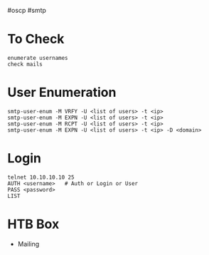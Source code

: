 #oscp #smtp

# To Check
```
enumerate usernames
check mails
```

# User Enumeration
```
smtp-user-enum -M VRFY -U <list of users> -t <ip>
smtp-user-enum -M EXPN -U <list of users> -t <ip>
smtp-user-enum -M RCPT -U <list of users> -t <ip>
smtp-user-enum -M EXPN -U <list of users> -t <ip> -D <domain>
```

# Login
```
telnet 10.10.10.10 25
AUTH <username>   # Auth or Login or User
PASS <password>
LIST
```

# HTB Box
- Mailing